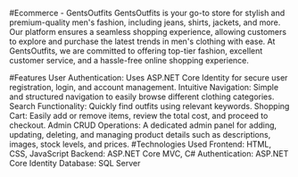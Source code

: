 #Ecommerce - GentsOutfits
GentsOutfits is your go-to store for stylish and premium-quality men's fashion, including jeans, shirts, jackets, and more. Our platform ensures a seamless shopping experience, allowing customers to explore and purchase the latest trends in men's clothing with ease. At GentsOutfits, we are committed to offering top-tier fashion, excellent customer service, and a hassle-free online shopping experience.

#Features
User Authentication: Uses ASP.NET Core Identity for secure user registration, login, and account management.
Intuitive Navigation: Simple and structured navigation to easily browse different clothing categories.
Search Functionality: Quickly find outfits using relevant keywords.
Shopping Cart: Easily add or remove items, review the total cost, and proceed to checkout.
Admin CRUD Operations: A dedicated admin panel for adding, updating, deleting, and managing product details such as descriptions, images, stock levels, and prices.
#Technologies Used
Frontend: HTML, CSS, JavaScript
Backend: ASP.NET Core MVC, C#
Authentication: ASP.NET Core Identity
Database: SQL Server

